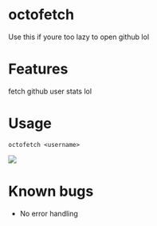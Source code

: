 # octofetch

Use this if youre too lazy to open github lol

# Features

fetch github user stats lol

# Usage
```octofetch <username>```

<img src=https://taku.n1ko23.moe/static/attachments/1635502055170-image.png>

# Known bugs
- No error handling
